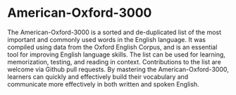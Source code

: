 # American-Oxford-3000

The American-Oxford-3000 is a sorted and de-duplicated list of the most important and commonly used words in the English language. It was compiled using data from the Oxford English Corpus, and is an essential tool for improving English language skills. The list can be used for learning, memorization, testing, and reading in context. Contributions to the list are welcome via Github pull requests. By mastering the American-Oxford-3000, learners can quickly and effectively build their vocabulary and communicate more effectively in both written and spoken English.